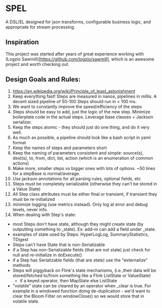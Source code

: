 # SPEL
A DSL/EL designed for json transforms, configurable business logic, and appropriate for stream processing.

## Inspiration
This project was started after years of great experience working with (Logzio Sawmill)[https://github.com/logzio/sawmill], which is an awesome project and worth checking out.

## Design Goals and Rules:
1. https://en.wikipedia.org/wiki/Principle_of_least_astonishment
2. Keep everything fast! Steps are measured in nanos, pipelines in millis. A decent sized pipeline of 50-100 Steps should run in < 100 ms. 
3. We want to constantly improve the speed/efficiency of the steps 
4. Steps should be easy to add, just the logic of the new step. Minimize boilerplate code in the actual steps. Leverage base classes + Jackson serializer.
5. Keep the steps atomic - they should just do one thing, and do it very well.
6. As much as possible, a pipeline should look like a bash script in yaml format
7. Keep the names of steps and parameters short
8. Keep the naming of parameters consistent and simple: source(s), dest(s), to, from, dict, list, action (which is an enumeration of common actions)
9. Make more, smaller steps vs bigger ones with lots of options. ~50 lines for a stepBase is normal/average.
10. Use jackson annotations for all parsing rules, optional fields, etc
11. Steps must be completely serializable (otherwise they can't be stored in a Value State)
12. All Step class attributes must be either final or transient, if transient they must be re-initialized 
13. minimize logging (use metrics instead). Only log at error and debug levels, never info.
14. When dealing with Step's state:
  - most Steps don't have state, although they might create state (by outputting something to _state). Ex: add-m can add a field under _state.
  - examples of state used by Steps: HyperLogLog, SummaryStatistics, TDigest
  - Steps can't have State that is non-Serializable 
  - if a Step has non-Serializable fields (that are not state) just check for null and re-initialize in doExecute()
  - if a Step has Serializable fields (that are state) use the "externalize" methods
  - Steps will piggyback on Flink's state mechanisms, (i.e.,their data will be stored/fetched to/from something like a Flink ListState or ValueState)
    - if a keyed operator, then MapState else ListState
  - "volatile" state can be cleared by an operator when _clear is true. For example in a windowed function doing de-duplication - we'd want to clear the Bloom Filter on windowClose() so we would store that in volatile state.
